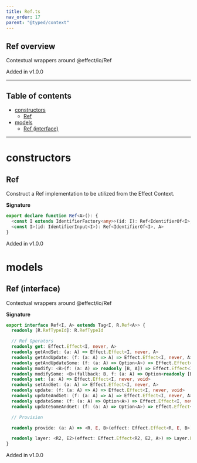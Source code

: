 ```yaml
---
title: Ref.ts
nav_order: 17
parent: "@typed/context"
---
```


## Ref overview

Contextual wrappers around @effect/io/Ref

Added in v1.0.0

---

<h2 class="text-delta">Table of contents</h2>

- [constructors](#constructors)
  - [Ref](#ref)
- [models](#models)
  - [Ref (interface)](#ref-interface)

---

# constructors

## Ref

Construct a Ref implementation to be utilized from the Effect Context.

**Signature**

```ts
export declare function Ref<A>(): {
  <const I extends IdentifierFactory<any>>(id: I): Ref<IdentifierOf<I>, A>
  <const I>(id: IdentifierInput<I>): Ref<IdentifierOf<I>, A>
}
```

Added in v1.0.0

# models

## Ref (interface)

Contextual wrappers around @effect/io/Ref

**Signature**

```ts
export interface Ref<I, A> extends Tag<I, R.Ref<A>> {
  readonly [R.RefTypeId]: R.RefTypeId

  // Ref Operators
  readonly get: Effect.Effect<I, never, A>
  readonly getAndSet: (a: A) => Effect.Effect<I, never, A>
  readonly getAndUpdate: (f: (a: A) => A) => Effect.Effect<I, never, A>
  readonly getAndUpdateSome: (f: (a: A) => Option<A>) => Effect.Effect<I, never, A>
  readonly modify: <B>(f: (a: A) => readonly [B, A]) => Effect.Effect<I, never, B>
  readonly modifySome: <B>(fallback: B, f: (a: A) => Option<readonly [B, A]>) => Effect.Effect<I, never, B>
  readonly set: (a: A) => Effect.Effect<I, never, void>
  readonly setAndGet: (a: A) => Effect.Effect<I, never, A>
  readonly update: (f: (a: A) => A) => Effect.Effect<I, never, void>
  readonly updateAndGet: (f: (a: A) => A) => Effect.Effect<I, never, A>
  readonly updateSome: (f: (a: A) => Option<A>) => Effect.Effect<I, never, void>
  readonly updateSomeAndGet: (f: (a: A) => Option<A>) => Effect.Effect<I, never, A>

  // Provision

  readonly provide: (a: A) => <R, E, B>(effect: Effect.Effect<R, E, B>) => Effect.Effect<Exclude<R, I>, E, B>

  readonly layer: <R2, E2>(effect: Effect.Effect<R2, E2, A>) => Layer.Layer<R2, E2, I>
}
```

Added in v1.0.0

